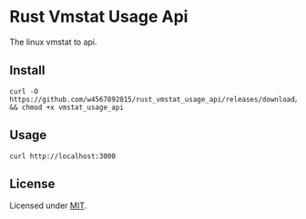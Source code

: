 # Rust Vmstat Usage Api

The linux vmstat to api.

## Install

```
curl -O https://github.com/w4567892015/rust_vmstat_usage_api/releases/download/v0.2.0/vmstat_usage_api && chmod +x vmstat_usage_api
```

## Usage

```
curl http://localhost:3000
```

## License

Licensed under [MIT](./LICENSE).

